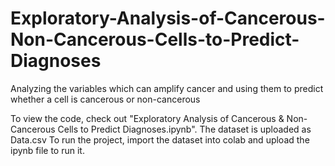 # Exploratory-Analysis-of-Cancerous-Non-Cancerous-Cells-to-Predict-Diagnoses
Analyzing the variables which can amplify cancer and using them to predict whether a cell is cancerous or non-cancerous

To view the code, check out "Exploratory Analysis of Cancerous & Non-Cancerous Cells to Predict Diagnoses.ipynb".
The dataset is uploaded as Data.csv
To run the project, import the dataset into colab and upload the ipynb file to run it.

